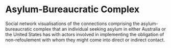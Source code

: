 # Asylum-Bureaucratic Complex
Social network visualisations of the connections comprising the asylum-bureaucratic complex that an individual seeking asylum in either Australia or the United States has with actors involved in implementing the obligation of non-refoulement with whom they might come into direct or indirect contact.
